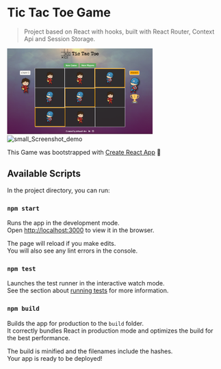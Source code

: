 # Tic Tac Toe Game

> Project based on React with hooks, built with React Router, Context Api and Session Storage.

 <img src="public/large_demo.png" height="200" alt="large_Screenshot_demo"/>

 <img src="images/small_demo.png" height="500" alt="small_Screenshot_demo"/>

This Game was bootstrapped with [Create React App](https://github.com/facebook/create-react-app) 🔨

## Available Scripts

In the project directory, you can run:

### `npm start`

Runs the app in the development mode.<br />
Open [http://localhost:3000](http://localhost:3000) to view it in the browser.

The page will reload if you make edits.<br />
You will also see any lint errors in the console.

### `npm test`

Launches the test runner in the interactive watch mode.<br />
See the section about [running tests](https://facebook.github.io/create-react-app/docs/running-tests) for more information.

### `npm build`

Builds the app for production to the `build` folder.<br />
It correctly bundles React in production mode and optimizes the build for the best performance.

The build is minified and the filenames include the hashes.<br />
Your app is ready to be deployed!
